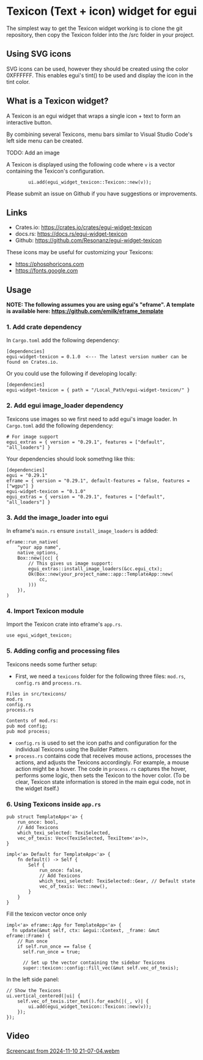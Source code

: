 # Texicon (Text + icon) widget for egui

The simplest way to get the Texicon widget working is to clone the git repository, then copy the Texicon folder into the /src folder in your project.

## Using SVG icons

SVG icons can be used, however they should be created using the color 0XFFFFFF. This enables egui's tint() to be used and display the icon in the tint color.

## What is a Texicon widget?
A Texicon is an egui widget that wraps a single icon + text to form an interactive button.

By combining several Texicons, menu bars similar to Visual Studio Code's left side menu can be created.

TODO: Add an image

A Texicon is displayed using the following code where ```v``` is a vector containing the Texicon's configuration.
```
        ui.add(egui_widget_texicon::Texicon::new(v));
```
Please submit an issue on Github if you have suggestions or improvements.

## Links

* Crates.io: https://crates.io/crates/egui-widget-texicon
* docs.rs: https://docs.rs/egui-widget-texicon
* Github: https://github.com/Resonanz/egui-widget-texicon

These icons may be useful for customizing your Texicons:

* https://phosphoricons.com
* https://fonts.google.com

## Usage

**NOTE: The following assumes you are using egui's "eframe". A template is available here: https://github.com/emilk/eframe_template**

### 1. Add crate dependency
In ```Cargo.toml``` add the following dependency:
```
[dependencies]
egui-widget-texicon = 0.1.0  <--- The latest version number can be found on Crates.io.
```
Or you could use the following if developing locally:
```
[dependencies]
egui-widget-texicon = { path = "/Local_Path/egui-widget-texicon/" }
```

### 2. Add egui image_loader dependency
Texicons use images so we first need to add egui's image loader. In ```Cargo.toml``` add the following dependency:
```
# For image support
egui_extras = { version = "0.29.1", features = ["default", "all_loaders"] }
```
Your dependencies should look somethng like this:
```
[dependencies]
egui = "0.29.1"
eframe = { version = "0.29.1", default-features = false, features = ["wgpu"] }
egui-widget-texicon = "0.1.0"
egui_extras = { version = "0.29.1", features = ["default", "all_loaders"] }
```

### 3. Add the image_loader into egui
In eframe's ```main.rs``` ensure ```install_image_loaders``` is added:
```
eframe::run_native(
    "your app name",
    native_options,
    Box::new(|cc| {
        // This gives us image support:
        egui_extras::install_image_loaders(&cc.egui_ctx);
        Ok(Box::new(your_project_name::app::TemplateApp::new(
            cc,
        )))
    }),
)
```
### 4. Import Texicon module
Import the Texicon crate into eframe's ```app.rs```.
```
use egui_widget_texicon;
```
### 5. Adding config and processing files
Texicons needs some further setup:

* First, we need a ```texicons``` folder for the following three files: ```mod.rs```, ```config.rs``` and ```process.rs```.

```
Files in src/texicons/
mod.rs
config.rs
process.rs

Contents of mod.rs:
pub mod config;
pub mod process;
```
* ```config.rs``` is used to set the icon paths and configuration for the individual Texicons using the Builder Pattern.
* ```process.rs``` contains code that receives mouse actions, processes the actions, and adjusts the Texicons accordingly. For example, a mouse action might be a hover. The code in ```process.rs``` captures the hover, performs some logic, then sets the Texicon to the hover color. (To be clear, Texicon state information is stored in the main egui code, not in the widget itself.)

### 6. Using Texicons inside ```app.rs```

```
pub struct TemplateApp<'a> {
    run_once: bool,
    // Add Texicons
    which_texi_selected: TexiSelected,
    vec_of_texis: Vec<(TexiSelected, TexiItem<'a>)>,
}

impl<'a> Default for TemplateApp<'a> {
    fn default() -> Self {
        Self {
            run_once: false,
            // Add Texicons
            which_texi_selected: TexiSelected::Gear, // Default state
            vec_of_texis: Vec::new(),
        }
    }
}
```
Fill the texicon vector once only
```
impl<'a> eframe::App for TemplateApp<'a> {
  fn update(&mut self, ctx: &egui::Context, _frame: &mut eframe::Frame) {
    // Run once
    if self.run_once == false {
      self.run_once = true;

      // Set up the vector containing the sidebar Texicons
      super::texicon::config::fill_vec(&mut self.vec_of_texis);
```
In the left side panel:
```
// Show the Texicons
ui.vertical_centered(|ui| {
    self.vec_of_texis.iter_mut().for_each(|(_, v)| {
        ui.add(egui_widget_texicon::Texicon::new(v));
    });
});
```

## Video
[Screencast from 2024-11-10 21-07-04.webm](https://github.com/user-attachments/assets/9beadb56-4573-498f-b11f-9e0dac7cdb5a)
